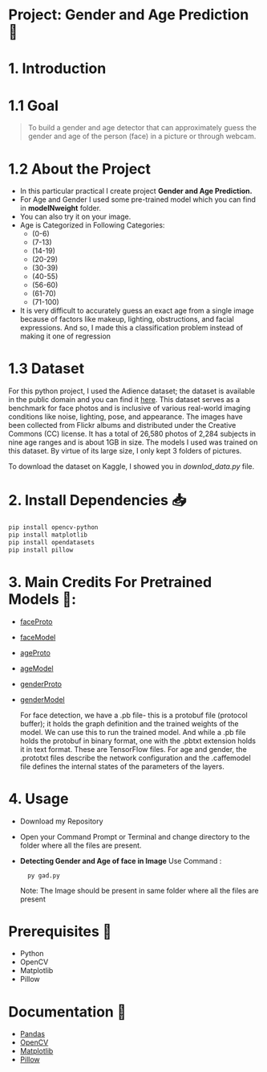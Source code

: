# Project: Gender and Age Prediction 🏹

# 1. Introduction

# 1.1   Goal

> To build a gender and age detector that can approximately guess the gender and age of the person (face) in a picture or through webcam.

# 1.2   About the Project

* In this particular practical I create project **Gender and Age Prediction.**
* For Age and Gender I used some pre-trained model which you can find in **modelNweight** folder.
* You can also try it on your image.
* Age is Categorized in Following Categories:
  * (0-6)
  * (7-13)
  * (14-19)
  * (20-29)
  * (30-39)
  * (40-55)
  * (56-60)
  * (61-70)
  * (71-100)
* It is very difficult to accurately guess an exact age from a single image because of factors like makeup, lighting, obstructions, and facial expressions. And so, I made this a classification problem instead of making it one of regression

# 1.3  Dataset

For this python project, I used the Adience dataset; the dataset is available in the public domain and you can find it [here](https://www.kaggle.com/ttungl/adience-benchmark-gender-and-age-classification). This dataset serves as a benchmark for face photos and is inclusive of various real-world imaging conditions like noise, lighting, pose, and appearance. The images have been collected from Flickr albums and distributed under the Creative Commons (CC) license. It has a total of 26,580 photos of 2,284 subjects in nine age ranges and is about 1GB in size. The models I used was trained on this dataset. By virtue of its large size, I only kept 3 folders of pictures.

To download the dataset on Kaggle, I showed you in *downlod_data.py*  file.

# 2.  Install Dependencies 📥

```bash
pip install opencv-python
pip install matplotlib
pip install opendatasets
pip install pillow
```

# 3. Main Credits For Pretrained Models 🌟:

- [faceProto](https://github.com/opencv/opencv/blob/master/samples/dnn/face_detector/opencv_face_detector.pbtxt)
- [faceModel](https://github.com/spmallick/learnopencv/blob/master/AgeGender/opencv_face_detector_uint8.pb)
- [ageProto](https://github.com/spmallick/learnopencv/blob/master/AgeGender/age_deploy.prototxt)
- [ageModel](https://github.com/GilLevi/AgeGenderDeepLearning/blob/master/models/age_net.caffemodel)
- [genderProto](https://github.com/spmallick/learnopencv/blob/master/AgeGender/gender_deploy.prototxt)
- [genderModel](https://github.com/eveningglow/age-and-gender-classification/blob/master/model/gender_net.caffemodel)

  For face detection, we have a .pb file- this is a protobuf file (protocol buffer); it holds the graph definition and the trained weights of the model. We can use this to run the trained model. And while a .pb file holds the protobuf in binary format, one with the .pbtxt extension holds it in text format. These are TensorFlow files. For age and gender, the .prototxt files describe the network configuration and the .caffemodel file defines the internal states of the parameters of the layers.

# 4. Usage

* Download my Repository
* Open your Command Prompt or Terminal and change directory to the folder where all the files are present.
* **Detecting Gender and Age of face in Image** Use Command :

  ```
    py gad.py
  ```

  Note: The Image should be present in same folder where all the files are present

# Prerequisites 🚀

* Python
* OpenCV
* Matplotlib
* Pillow

# Documentation 🎯

* [Pandas](https://pandas.pydata.org/docs/)
* [OpenCV](https://opencv.org/)
* [Matplotlib](https://matplotlib.org/stable/contents.html)
* [Pillow](https://pillow.readthedocs.io/en/stable/index.html)
